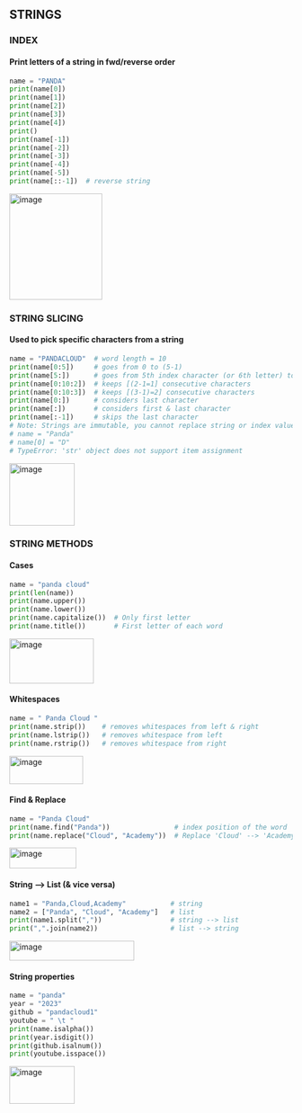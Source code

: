 ## STRINGS

### INDEX
#### Print letters of a string in fwd/reverse order
```py
name = "PANDA"
print(name[0])
print(name[1])
print(name[2])
print(name[3])
print(name[4])
print()
print(name[-1])
print(name[-2])
print(name[-3])
print(name[-4])
print(name[-5])
print(name[::-1])  # reverse string
```
<img width="165" height="189" alt="image" src="https://github.com/user-attachments/assets/8b9a3b32-08ce-4bfa-94eb-f444d9b3a75f" />

### STRING SLICING
#### Used to pick specific characters from a string
```py
name = "PANDACLOUD"  # word length = 10
print(name[0:5])     # goes from 0 to (5-1)
print(name[5:])      # goes from 5th index character (or 6th letter) to last character 
print(name[0:10:2])  # keeps [(2-1=1] consecutive characters
print(name[0:10:3])  # keeps [(3-1)=2] consecutive characters
print(name[0:])      # considers last character
print(name[:])       # considers first & last character
print(name[:-1])     # skips the last character
# Note: Strings are immutable, you cannot replace string or index values
# name = "Panda"
# name[0] = "D"
# TypeError: 'str' object does not support item assignment
```
<img width="116" height="111" alt="image" src="https://github.com/user-attachments/assets/668913bb-1642-488f-9704-ec5a7f049730" />

### STRING METHODS
#### Cases
```py
name = "panda cloud"
print(len(name))
print(name.upper())
print(name.lower())
print(name.capitalize())  # Only first letter
print(name.title())       # First letter of each word
```
<img width="150" height="80" alt="image" src="https://github.com/user-attachments/assets/715ab8f0-dbeb-44ab-9908-fcce8e10c0b7" />

#### Whitespaces
```py
name = " Panda Cloud "
print(name.strip())    # removes whitespaces from left & right
print(name.lstrip())   # removes whitespace from left
print(name.rstrip())   # removes whitespace from right
```
<img width="131" height="50" alt="image" src="https://github.com/user-attachments/assets/26d394c0-8212-4216-8709-63d3c69ec676" />

#### Find & Replace
```py
name = "Panda Cloud"
print(name.find("Panda"))                # index position of the word
print(name.replace("Cloud", "Academy"))  # Replace 'Cloud' --> 'Academy'
```
<img width="119" height="37" alt="image" src="https://github.com/user-attachments/assets/9b20d633-77d0-468b-8586-f1f52ce2fe0a" />

#### String --> List (& vice versa)
```py
name1 = "Panda,Cloud,Academy"           # string
name2 = ["Panda", "Cloud", "Academy"]   # list
print(name1.split(","))                 # string --> list
print(",".join(name2))                  # list --> string
```
<img width="222" height="35" alt="image" src="https://github.com/user-attachments/assets/f7cc4929-7436-4198-b491-05d86ff1a843" />

#### String properties
```py
name = "panda"
year = "2023"
github = "pandacloud1"
youtube = " \t "
print(name.isalpha())
print(year.isdigit())
print(github.isalnum())
print(youtube.isspace())
```
<img width="116" height="67" alt="image" src="https://github.com/user-attachments/assets/46f09253-a803-4963-8941-4d20105b8f4e" />
